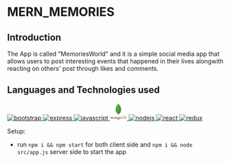 # MERN_MEMORIES

## Introduction

The App is called "MemoriesWorld" and it is a simple social media app that allows users to post interesting events that happened in their lives alongwith reacting on others' post through likes and comments.

## Languages and Technologies used

<p align="left"> 
  <a href="https://getbootstrap.com" target="_blank" rel="noreferrer"> <img src="https://img.icons8.com/color/2x/bootstrap.png" alt="bootstrap" width="40" height="40"/> </a> 
  <a href="https://expressjs.com" target="_blank" rel="noreferrer"> <img src="https://img.icons8.com/color/512/express-js.png" alt="express" width="40" height="40"/> </a> 
  <a href="https://developer.mozilla.org/en-US/docs/Web/JavaScript" target="_blank" rel="noreferrer"> <img src="https://img.icons8.com/color/2x/javascript--v2.png" alt="javascript" width="40" height="40"/> </a> 
  <a href="https://www.mongodb.com/" target="_blank" rel="noreferrer"> <img src="https://raw.githubusercontent.com/devicons/devicon/master/icons/mongodb/mongodb-original-wordmark.svg" alt="mongodb" width="40" height="40"/> </a> 
  <a href="https://nodejs.org" target="_blank" rel="noreferrer"> <img src="https://img.icons8.com/color/2x/nodejs.png" alt="nodejs" width="40" height="40"/> </a> 
  <a href="https://reactjs.org/" target="_blank" rel="noreferrer"> <img src="https://img.icons8.com/plasticine/2x/react.png" alt="react" width="40" height="40"/> </a> 
  <a href="https://redux.js.org" target="_blank" rel="noreferrer"> <img src="https://img.icons8.com/external-tal-revivo-shadow-tal-revivo/2x/external-redux-an-open-source-javascript-library-for-managing-application-state-logo-shadow-tal-revivo.png" alt="redux" width="40" height="40"/> </a> 
</p>


Setup:
- run ```npm i && npm start``` for both client side and ```npm i && node src/app.js``` server side to start the app
